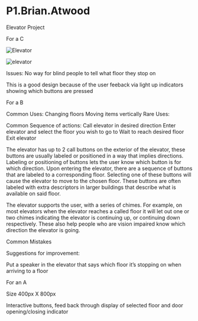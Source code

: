 # P1.Brian.Atwood
Elevator Project

For a C

![Elevator](https://user-images.githubusercontent.com/68326570/192807564-75d1b7cd-55a5-41fe-8ded-321731dd95c4.png)

![elevator](https://user-images.githubusercontent.com/68326570/192807545-f56f42c2-e3e4-4461-b48b-9efa70be793e.gif)

Issues: No way for blind people to tell what floor they stop on

This is a good design because of the user feeback via light up indicators showing which buttons are pressed

For a B

Common Uses:
	Changing floors
	Moving items vertically
Rare Uses: 

Common Sequence of actions:
Call elevator in desired direction
Enter elevator and select the floor you wish to go to
Wait to reach desired floor
Exit elevator

The elevator has up to 2 call buttons on the exterior of the elevator, these buttons are usually labeled or positioned in a way that implies directions. Labeling or positioning of buttons lets the user know which button is for which direction. Upon entering the elevator, there are a sequence of buttons that are labeled to a corresponding floor. Selecting one of these buttons will cause the elevator to move to the chosen floor. These buttons are often labeled with extra descriptors in larger buildings that describe what is available on said floor. 

The elevator supports the user, with a series of chimes. For example, on most elevators when the elevator reaches a called floor it will let out one or two chimes indicating the elevator is continuing up, or continuing down respectively. These also help people who are vision impaired know which direction the elevator is going.

Common Mistakes

Suggestions for improvement:

Put a speaker in the elevator that says which floor it’s stopping on when arriving to a floor


For an A

Size 400px X 800px

Interactive buttons, feed back through display of selected floor and door opening/closing indicator
